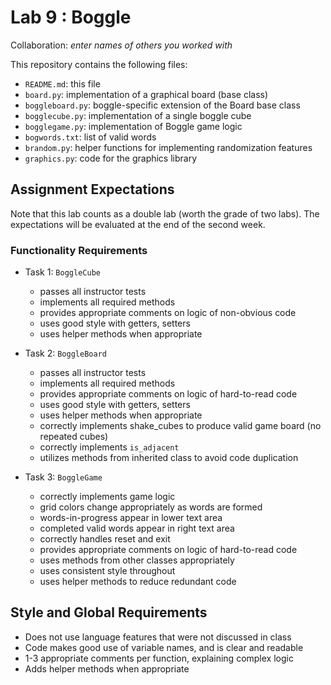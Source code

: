 # Lab 9 : Boggle

Collaboration: *enter names of others you worked with*

This repository contains the following files:
 - `README.md`: this file
 - `board.py`: implementation of a graphical board (base class)
 - `boggleboard.py`: boggle-specific extension of the Board base class
 - `bogglecube.py`: implementation of a single boggle cube
 - `bogglegame.py`: implementation of Boggle game logic
 - `bogwords.txt`: list of valid words
 - `brandom.py`: helper functions for implementing randomization features
 - `graphics.py`: code for the graphics library


## Assignment Expectations

Note that this lab counts as a double lab (worth the grade of two labs).
The expectations will be evaluated at the end of the second week.

### Functionality Requirements

 - Task 1:  `BoggleCube`
   * passes all instructor tests
   * implements all required methods
   * provides appropriate comments on logic of non-obvious code
   * uses good style with getters, setters
   * uses helper methods when appropriate

 - Task 2: `BoggleBoard`
   * passes all instructor tests
   * implements all required methods
   * provides appropriate comments on logic of hard-to-read code
   * uses good style with getters, setters
   * uses helper methods when appropriate
   * correctly implements shake_cubes to produce valid game board (no repeated cubes)
   * correctly implements `is_adjacent`
   * utilizes methods from inherited class to avoid code duplication

 - Task 3: `BoggleGame`
   * correctly implements game logic
   * grid colors change appropriately as words are formed
   * words-in-progress appear in lower text area
   * completed valid words appear in right text area
   * correctly handles reset and exit
   * provides appropriate comments on logic of hard-to-read code
   * uses methods from other classes appropriately
   * uses consistent style throughout
   * uses helper methods to reduce redundant code


## Style and Global Requirements

   * Does not use language features that were not discussed in class
   * Code makes good use of variable names, and is clear and readable
   * 1-3 appropriate comments per function, explaining complex logic
   * Adds helper methods when appropriate
